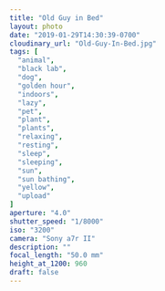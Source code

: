 ```yaml
---
title: "Old Guy in Bed"
layout: photo
date: "2019-01-29T14:30:39-0700"
cloudinary_url: "Old-Guy-In-Bed.jpg"
tags: [
  "animal",
  "black lab",
  "dog",
  "golden hour",
  "indoors",
  "lazy",
  "pet",
  "plant",
  "plants",
  "relaxing",
  "resting",
  "sleep",
  "sleeping",
  "sun",
  "sun bathing",
  "yellow",
  "upload"
]
aperture: "4.0"
shutter_speed: "1/8000"
iso: "3200"
camera: "Sony a7r II"
description: ""
focal_length: "50.0 mm"
height_at_1200: 960
draft: false
---
```


